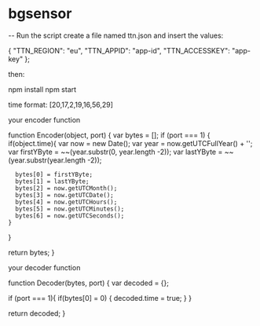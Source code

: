# bgsensor

-- Run the script
create a file named ttn.json and insert the values:

{
    "TTN_REGION": "eu",
    "TTN_APPID": "app-id",
    "TTN_ACCESSKEY": "app-key"
};


then:

npm install
npm start


time format:
[20,17,2,19,16,56,29]

your encoder function

function Encoder(object, port) {
  var bytes = [];
  if (port === 1) {
    if(object.time){
      var now = new Date();
      var year = now.getUTCFullYear() + '';
      var firstYByte = ~~(year.substr(0, year.length -2));
      var lastYByte = ~~(year.substr(year.length -2));

      bytes[0] = firstYByte;
      bytes[1] = lastYByte;
      bytes[2] = now.getUTCMonth();
      bytes[3] = now.getUTCDate();
      bytes[4] = now.getUTCHours();
      bytes[5] = now.getUTCMinutes();
      bytes[6] = now.getUTCSeconds();
    }
  }

  return bytes;
}

your decoder function

function Decoder(bytes, port) {
  var decoded = {};

  if (port === 1){
    if(bytes[0] = 0) {
      decoded.time = true;
    }
  }

  return decoded;
}
